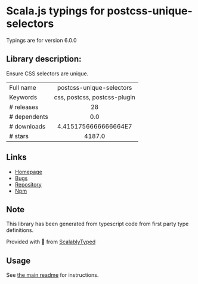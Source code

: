 
# Scala.js typings for postcss-unique-selectors

Typings are for version 6.0.0

## Library description:
Ensure CSS selectors are unique.

|                    |                 |
| ------------------ | :-------------: |
| Full name          | postcss-unique-selectors |
| Keywords           | css, postcss, postcss-plugin |
| # releases         | 28 |
| # dependents       | 0.0 |
| # downloads        | 4.4151756666666664E7 |
| # stars            | 4187.0 |

## Links
- [Homepage](https://github.com/cssnano/cssnano)
- [Bugs](https://github.com/cssnano/cssnano/issues)
- [Repository](https://github.com/cssnano/cssnano)
- [Npm](https://www.npmjs.com/package/postcss-unique-selectors)
    


## Note
This library has been generated from typescript code from first party type definitions.

Provided with :purple_heart: from [ScalablyTyped](https://github.com/oyvindberg/ScalablyTyped)

## Usage
See [the main readme](../../readme.md) for instructions.


